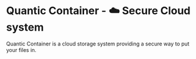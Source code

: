 # Quantic Container - ☁️ Secure Cloud system
Quantic Container is a cloud storage system providing a secure way to put your files in.